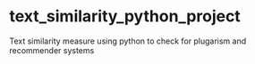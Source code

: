 # text_similarity_python_project
Text similarity measure using python to check for plugarism and recommender systems
